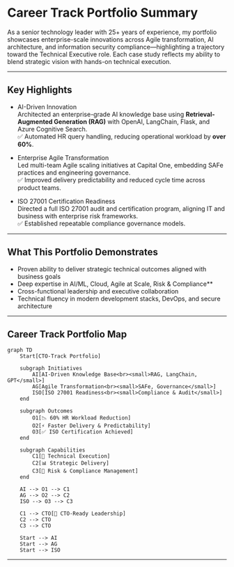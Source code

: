 # Career Track Portfolio Summary

As a senior technology leader with 25+ years of experience, my portfolio showcases enterprise-scale innovations across Agile transformation, AI architecture, and information security compliance—highlighting a trajectory toward the Technical Executive role. Each case study reflects my ability to blend strategic vision with hands-on technical execution.

---

## Key Highlights

-  AI-Driven Innovation  
  Architected an enterprise-grade AI knowledge base using **Retrieval-Augmented Generation (RAG)** with OpenAI, LangChain, Flask, and Azure Cognitive Search.  
  ✅ Automated HR query handling, reducing operational workload by **over 60%**.

-  Enterprise Agile Transformation  
  Led multi-team Agile scaling initiatives at Capital One, embedding SAFe practices and engineering governance.  
  ✅ Improved delivery predictability and reduced cycle time across product teams.

-  ISO 27001 Certification Readiness  
  Directed a full ISO 27001 audit and certification program, aligning IT and business with enterprise risk frameworks.  
  ✅ Established repeatable compliance governance models.

---

## What This Portfolio Demonstrates

- Proven ability to deliver strategic technical outcomes aligned with business goals  
- Deep expertise in AI/ML, Cloud, Agile at Scale, Risk & Compliance**  
- Cross-functional leadership and executive collaboration  
- Technical fluency in modern development stacks, DevOps, and secure architecture

---

## Career Track Portfolio Map

```mermaid
graph TD
    Start[CTO-Track Portfolio]

    subgraph Initiatives
        AI[AI-Driven Knowledge Base<br><small>RAG, LangChain, GPT</small>]
        AG[Agile Transformation<br><small>SAFe, Governance</small>]
        ISO[ISO 27001 Readiness<br><small>Compliance & Audit</small>]
    end

    subgraph Outcomes
        O1[📉 60% HR Workload Reduction]
        O2[⚡ Faster Delivery & Predictability]
        O3[✅ ISO Certification Achieved]
    end

    subgraph Capabilities
        C1[🔧 Technical Execution]
        C2[📊 Strategic Delivery]
        C3[🔐 Risk & Compliance Management]
    end

    AI --> O1 --> C1
    AG --> O2 --> C2
    ISO --> O3 --> C3

    C1 --> CTO[🚀 CTO-Ready Leadership]
    C2 --> CTO
    C3 --> CTO

    Start --> AI
    Start --> AG
    Start --> ISO
```

---

